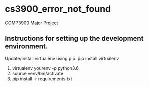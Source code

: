 # cs3900_error_not_found
COMP3900 Major Project

## Instructions for setting up the development environment.
Update/install virtualenv using pip: pip install virtualenv

1. virtualenv yourenv -p python3.6
2. source venv/bin/activate
3. pip install -r requirements.txt
